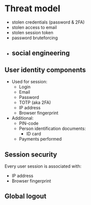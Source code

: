 # Threat model

- stolen credentials (password & 2FA)
- stolen access to email
- stolen session token
- password bruteforcing
- social engineering
    - 

## User identity components

- Used for session:
    - Login
    - Email
    - Password
    - TOTP (aka 2FA)
    - IP address
    - Browser fingerprint
- Additional:
    - PIN-code
    - Person identification documents:
        - ID card
    - Payments performed

## Session security

Every user session is associated with:

- IP address
- Browser fingerprint


## Global logout



